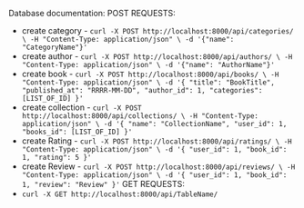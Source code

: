 Database documentation:
POST REQUESTS:
  - create category - `curl -X POST http://localhost:8000/api/categories/ \
  -H "Content-Type: application/json" \
  -d '{"name": "CategoryName"}'`
  - create author - `curl -X POST http://localhost:8000/api/authors/ \
  -H "Content-Type: application/json" \
  -d '{"name": "AuthorName"}'`
  - create book - `curl -X POST http://localhost:8000/api/books/ \
  -H "Content-Type: application/json" \
  -d '{
    "title": "BookTitle",
    "published_at": "RRRR-MM-DD",
    "author_id": 1,
    "categories": [LIST_OF_ID]
  }'`
  - create collection - `curl -X POST http://localhost:8000/api/collections/ \
  -H "Content-Type: application/json" \
  -d '{
    "name": "CollectionName",
    "user_id": 1,
    "books_id": [LIST_OF_ID]
  }'`
  - create Rating - `curl -X POST http://localhost:8000/api/ratings/ \
  -H "Content-Type: application/json" \
  -d '{
    "user_id": 1,
    "book_id": 1,
    "rating": 5
  }'`
  - create Review - `curl -X POST http://localhost:8000/api/reviews/ \
  -H "Content-Type: application/json" \
  -d '{
    "user_id": 1,
    "book_id": 1,
    "review": "Review"
  }'`
GET REQUESTS:
  - `curl -X GET http://localhost:8000/api/TableName/`

